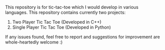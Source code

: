 This repository is for tic-tac-toe which I would develop in various languages.
This repository contains currently two projects:
1. Two Player Tic Tac Toe (Developed in C++)
2. Single Player Tic Tac Toe (Developed in Python)

If any issues found, feel free to report and suggestions for improvement are whole-heartedly welcome :)
